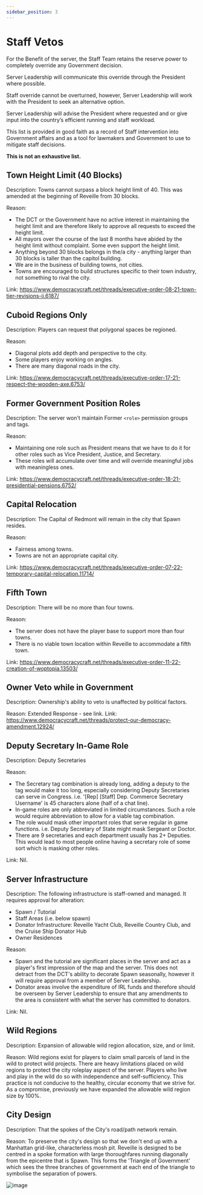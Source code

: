 ```yaml
---
sidebar_position: 3
---
```


# Staff Vetos

For the Benefit of the server, the Staff Team retains the reserve power to completely override any Government decision.

Server Leadership will communicate this override through the President where possible.

Staff override cannot be overturned, however, Server Leadership will work with the President to seek an alternative option.

Server Leadership will advise the President where requested and or give input into the country’s efficient running and staff workload.

This list is provided in good faith as a record of Staff intervention into Government affairs and as a tool for lawmakers and Government to use to mitigate staff decisions.

**This is not an exhaustive list.**

## Town Height Limit (40 Blocks)

Description: Towns cannot surpass a block height limit of 40. This was amended at the beginning of Reveille from 30 blocks.

Reason:

- The DCT or the Government have no active interest in maintaining the height limit and are therefore likely to approve all requests to exceed the height limit.
- All mayors over the course of the last 8 months have abided by the height limit without complaint. Some even support the height limit.
- Anything beyond 30 blocks belongs in the/a city - anything larger than 30 blocks is taller than the capitol building.
- We are in the business of building towns, not cities.
- Towns are encouraged to build structures specific to their town industry, not something to rival the city.

Link: https://www.democracycraft.net/threads/executive-order-08-21-town-tier-revisions-ii.6187/

## Cuboid Regions Only

Description: Players can request that polygonal spaces be regioned.

Reason:

- Diagonal plots add depth and perspective to the city.
- Some players enjoy working on angles.
- There are many diagonal roads in the city.

Link: https://www.democracycraft.net/threads/executive-order-17-21-respect-the-wooden-axe.6753/

## Former Government Position Roles

Description: The server won't maintain Former ``<role>`` permission groups and tags.

Reason:
- Maintaining one role such as President means that we have to do it for other roles such as Vice President, Justice, and Secretary.
- These roles will accumulate over time and will override meaningful jobs with meaningless ones.

Link: https://www.democracycraft.net/threads/executive-order-18-21-presidential-pensions.6752/

## Capital Relocation

Description: The Capital of Redmont will remain in the city that Spawn resides.

Reason:

- Fairness among towns.
- Towns are not an appropriate capital city.

Link: https://www.democracycraft.net/threads/executive-order-07-22-temporary-capital-relocation.11714/

## Fifth Town

Description: There will be no more than four towns.

Reason:
- The server does not have the player base to support more than four towns.
- There is no viable town location within Reveille to accommodate a fifth town.

Link: https://www.democracycraft.net/threads/executive-order-11-22-creation-of-woptopia.13503/

## Owner Veto while in Government

Description: Ownership's ability to veto is unaffected by political factors.

Reason: Extended Response - see link.
Link: https://www.democracycraft.net/threads/protect-our-democracy-amendment.12924/

## Deputy Secretary In-Game Role

Description: Deputy Secretaries

Reason:
- The Secretary tag combination is already long, adding a deputy to the tag would make it too long, especially considering Deputy Secretaries can serve in Congress. i.e. '[Rep] [Staff] Dep. Commerce Secretary Username' is 45 characters alone (half of a chat line).
- In-game roles are only abbreviated in limited circumstances. Such a role would require abbreviation to allow for a viable tag combination.
- The role would mask other important roles that serve regular in game functions. i.e. Deputy Secretary of State might mask Sergeant or Doctor.
- There are 9 secretaries and each department usually has 2+ Deputies. This would lead to most people online having a secretary role of some sort which is masking other roles.

Link: Nil.

## Server Infrastructure

Description: The following infrastructure is staff-owned and managed. It requires approval for alteration:

- Spawn / Tutorial
- Staff Areas (i.e. below spawn)
- Donator Infrastructure: Reveille Yacht Club, Reveille Country Club, and the Cruise Ship Donator Hub
- Owner Residences

Reason:

- Spawn and the tutorial are significant places in the server and act as a player's first impression of the map and the server. This does not detract from the DCT's ability to decorate Spawn seasonally, however it will require approval from a member of Server Leadership.
- Donator areas involve the expenditure of IRL funds and therefore should be overseen by Server Leadership to ensure that any amendments to the area is consistent with what the server has committed to donators.
  
Link: Nil.

## Wild Regions

Description: Expansion of allowable wild region allocation, size, and or limit.

Reason: Wild regions exist for players to claim small parcels of land in the wild to protect wild projects. There are heavy limitations placed on wild regions to protect the city roleplay aspect of the server. Players who live and play in the wild do so with independence and self-sufficiency. This practice is not conducive to the healthy, circular economy that we strive for. As a compromise, previously we have expanded the allowable wild region size by 100%.

## City Design

Description: That the spokes of the City's road/path network remain.

Reason: To preserve the city's design so that we don't end up with a Manhattan grid-like, characterless mosh pit. Reveille is designed to be centred in a spoke formation with large thoroughfares running diagonally from the epicentre that is Spawn. This forms the 'Triangle of Government' which sees the three branches of government at each end of the triangle to symbolise the separation of powers.

![image](https://cdn.discordapp.com/attachments/838356841217916989/1171059445149745224/image.png?ex=655b4d18&is=6548d818&hm=5283e5aff4357083aa0a903b7084c0dc5102a3a50c97236d03842efdbe27f68e&)
